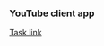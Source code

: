 ### YouTube client app
[Task link](https://github.com/rolling-scopes-school/tasks/blob/master/tasks/angular/intro.md)